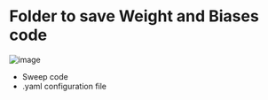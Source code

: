 # Folder to save Weight and Biases code

![image](https://github.com/AlbertoUAH/autexTification/assets/45654081/70b9d79d-3d00-4126-8528-569d04659c45)

* Sweep code
* .yaml configuration file
